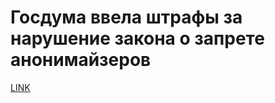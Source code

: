 # Госдума ввела штрафы за нарушение закона о запрете анонимайзеров



[LINK](https://varlamov.ru/2953993.html)